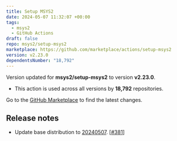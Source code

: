 ```yaml
---
title: Setup MSYS2
date: 2024-05-07 11:32:07 +00:00
tags:
  - msys2
  - GitHub Actions
draft: false
repo: msys2/setup-msys2
marketplace: https://github.com/marketplace/actions/setup-msys2
version: v2.23.0
dependentsNumber: "18,792"
---
```



Version updated for **msys2/setup-msys2** to version **v2.23.0**.
- This action is used across all versions by **18,792** repositories.

Go to the [GitHub Marketplace](https://github.com/marketplace/actions/setup-msys2) to find the latest changes.

## Release notes

- Update base distribution to [20240507](https://github.com/msys2/msys2-installer/releases/tag/2024-05-07). [[#381](https://github.com/msys2/setup-msys2/pull/381)]
